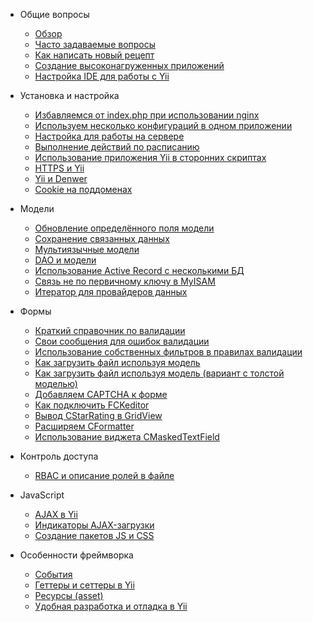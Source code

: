 * Общие вопросы
    - [Обзор](index)
    - [Часто задаваемые вопросы](faq)
    - [Как написать новый рецепт](new.recipe.howto)
    - [Создание высоконагруженных приложений](highload)
    - [Настройка IDE для работы с Yii](ide)

* Установка и настройка
    - [Избавляемся от index.php при использовании nginx](install.nginx)
    - [Используем несколько конфигураций в одном приложении](install.many.configs)
    - [Настройка для работы на сервере](install.production)
    - [Выполнение действий по расписанию](install.cron)
    - [Использование приложения Yii в сторонних скриптах](install.integration)
    - [HTTPS и Yii](install.https)
    - [Yii и Denwer](install.denwer)
    - [Cookie на поддоменах](install.cookie.subdomains)

* Модели
    - [Обновление определённого поля модели](model.update.specified.field)
    - [Сохранение связанных данных](model.save.related.data)
    - [Мультиязычные модели](model.multilanguage)
    - [DAO и модели](model.dao)
    - [Использование Active Record с несколькими БД](model.multiple.databases)
    - [Связь не по первичному ключу в MyISAM](model.myisam.nonpk.relation)
    - [Итератор для провайдеров данных](model.data.provider.iterator)

* Формы
    - [Краткий справочник по валидации](form.validation.reference)
    - [Свои сообщения для ошибок валидации](form.validation.messages)
    - [Использование собственных фильтров в правилах валидации](form.validation.fiters)
    - [Как загрузить файл используя модель](form.file.upload)
    - [Как загрузить файл используя модель (вариант с толстой моделью)](form.file.upload.fat.model)
    - [Добавляем CAPTCHA к форме](form.captcha)
    - [Как подключить FCKeditor](form.fckeditor)
    - [Вывод CStarRating в GridView](form.cstarrating.in.gridview)
    - [Расширяем CFormatter](form.extend.cformatter)
    - [Использование виджета CMaskedTextField](form.cmaskedtextfield)

* Контроль доступа
    - [RBAC и описание ролей в файле](access.rbac.file)

* JavaScript
    - [AJAX в Yii](js.ajax)
    - [Индикаторы AJAX-загрузки](js.ajax.load.indicators)
    - [Создание пакетов JS и CSS](js.package)

* Особенности фреймворка
    - [События](core.events)
    - [Геттеры и сеттеры в Yii](core.getters.setters)
    - [Ресурсы (asset)](core.assets)
    - [Удобная разработка и отладка в Yii](core.development)
